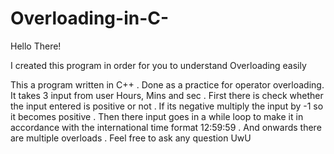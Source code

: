 # Overloading-in-C-
Hello There!

I created this program in order for you to understand Overloading easily 

This a program written in C++ . Done as a practice for operator overloading.
It takes 3 input from user Hours, Mins and sec . 
First there is check whether the input entered is positive or not . 
If its negative multiply the input by -1 so it becomes positive . 
Then there input goes in a while loop to make it in accordance with the international time format 12:59:59 . 
And onwards there are multiple overloads . Feel free to ask any question UwU
